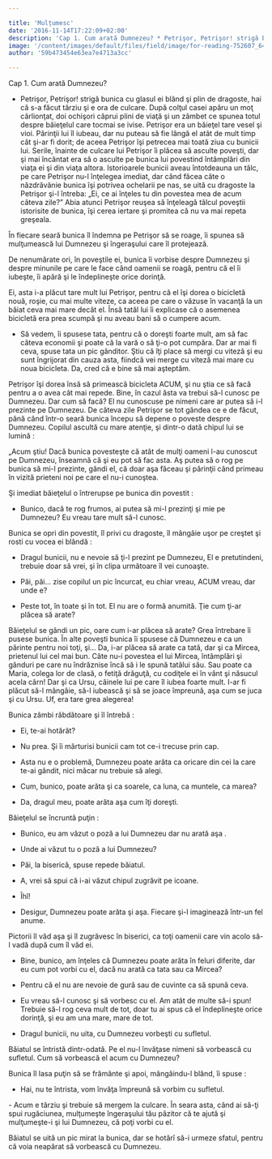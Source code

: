 ```yaml
---

title: 'Mulțumesc'
date: '2016-11-14T17:22:09+02:00'
description: 'Cap 1. Cum arată Dumnezeu? * Petrişor, Petrişor! strigă bunica cu glasul ei blând şi plin de dragoste, hai   că s-a făcut târziu şi e ora de culcare. După colţul casei apăru un moţ   cârlionţat, doi o'
image: '/content/images/default/files/field/image/for-reading-752607_640.jpg'
author: '59b473454e63ea7e4713a3cc'

---
```

<div class="kg-card-markdown"><p> </p>
<p dir="ltr">  Cap 1. Cum arată Dumnezeu?</p>
<ul><li dir="ltr">
<p dir="ltr">Petrişor, Petrişor! strigă bunica cu glasul ei blând şi plin de dragoste, hai că s-a făcut târziu şi e ora de culcare. După colţul casei apăru un moţ cârlionţat, doi ochişori căprui  plini de viaţă şi un zâmbet ce spunea totul despre băieţelul care tocmai se ivise.  Petrişor era un băieţel tare vesel şi vioi. Părinţii lui îl iubeau, dar nu puteau să fie lângă el atât de mult timp cât şi-ar fi dorit; de aceea Petrişor îşi petrecea  mai toată ziua cu bunicii lui. Serile, înainte de culcare lui Petrişor îi plăcea  să asculte poveşti,  dar şi mai încântat era să o asculte pe bunica lui povestind întâmplări din viaţa ei şi din viaţa altora. Istorioarele bunicii aveau întotdeauna un tâlc, pe care Petrişor nu-l înţelegea imediat, dar când făcea câte o năzdrăvănie bunica îşi potrivea ochelarii pe nas, se uită cu dragoste la Petrişor şi-l întreba: „Ei, ce ai înţeles tu din povestea mea de acum câteva zile?” Abia atunci  Petrişor reuşea să înţeleagă tâlcul poveştii istorisite de bunica, îşi cerea iertare şi promitea că nu va mai repeta greşeala.</p>
</li>
</ul><p dir="ltr">           În fiecare seară bunica îl îndemna pe Petrişor să se roage, îi spunea să mulţumească lui Dumnezeu şi îngeraşului care îl protejează.</p>
<p dir="ltr">            De nenumărate ori, în poveştile ei, bunica îi vorbise despre Dumnezeu şi despre minunile pe care le face când oamenii se roagă, pentru că el îi iubeşte, îi apără şi le îndeplineşte orice dorinţă.</p>
<p dir="ltr">   Ei, asta i-a plăcut tare mult lui Petrişor, pentru că el îşi dorea o bicicletă nouă, roşie, cu mai multe viteze, ca aceea pe care o văzuse în vacanţă la un băiat ceva mai mare decât el. Însă tatăl lui îi explicase că o asemenea bicicletă era prea scumpă şi nu aveau bani să o cumpere  acum.</p>
<ul><li dir="ltr">
<p dir="ltr">Să vedem, îi spusese tata, pentru că o doreşti foarte mult, am să fac câteva economii şi poate că la vară  o să ţi-o  pot cumpăra. Dar ar mai fi ceva, spuse tata un pic gânditor. Ştiu  că îţi place să mergi cu viteză şi eu sunt îngrijorat din cauza asta, fiindcă vei merge cu viteză mai mare cu noua bicicleta. Da, cred că e bine să mai aşteptăm.</p>
</li>
</ul><p dir="ltr">Petrişor îşi dorea însă să primească bicicleta ACUM, şi nu ştia ce să facă pentru a o avea cât mai repede. Bine, în cazul ăsta va trebui să-l cunosc pe Dumnezeu. Dar cum să facă? El nu cunoscuse pe nimeni care ar putea să i-l prezinte pe Dumnezeu. De câteva zile Petrişor se tot gândea ce e de făcut, până când într-o seară bunica începu să depene o poveste despre Dumnezeu. Copilul ascultă cu mare atenţie, şi dintr-o dată chipul lui se lumină :</p>
<p dir="ltr">„Acum ştiu! Dacă bunica povesteşte că atât de mulţi oameni l-au cunoscut pe Dumnezeu, înseamnă că şi eu pot să fac asta. Aş putea să o rog  pe bunica să mi-l prezinte, gândi el, că doar aşa făceau şi părinţii când primeau în vizită prieteni noi pe care el nu-i cunoştea.</p>
<p dir="ltr">Şi imediat băieţelul o întrerupse pe bunica din povestit :</p>
<ul><li dir="ltr">
<p dir="ltr">Bunico, dacă te rog frumos, ai putea să mi-l prezinţi şi mie pe Dumnezeu? Eu vreau tare mult să-l cunosc.</p>
</li>
</ul><p dir="ltr">Bunica se opri din povestit, îl privi cu dragoste, îl mângâie uşor pe creştet şi rosti cu vocea ei blândă :</p>
<ul><li dir="ltr">
<p dir="ltr">Dragul bunicii, nu e nevoie să ţi-l prezint pe Dumnezeu, El e pretutindeni, trebuie doar să vrei, şi în clipa următoare îl vei cunoaşte.</p>
</li>
<li dir="ltr">
<p dir="ltr">Păi, păi... zise copilul un pic încurcat, eu chiar vreau, ACUM vreau, dar unde e?</p>
</li>
<li dir="ltr">
<p dir="ltr">Peste tot, în toate şi în tot. El nu are o formă anumită. Ţie cum ţi-ar plăcea să arate?</p>
</li>
</ul><p dir="ltr">      Băieţelul se gândi un pic, oare cum i-ar plăcea să arate? Grea întrebare îi pusese bunica. În alte poveşti bunica îi spusese că Dumnezeu e ca un părinte pentru noi toţi, şi... Da, i-ar plăcea să arate ca tată, dar şi ca Mircea, prietenul lui cel mai bun. Câte nu-i povestea el lui Mircea, întâmplări şi gânduri pe care nu îndrăznise încă să i le spună tatălui său. Sau poate ca Maria, colega lor de clasă, o fetiţă drăguţă, cu codiţele ei în vânt şi năsucul acela cârn! Dar şi ca Ursu, câinele lui pe care îl iubea foarte mult. I-ar fi plăcut să-l mângâie, să-l iubească şi să se joace împreună, aşa cum se juca şi cu Ursu. Uf, era tare grea alegerea!</p>
<p dir="ltr">   Bunica zâmbi răbdătoare şi îl întrebă :</p>
<ul><li dir="ltr">
<p dir="ltr">Ei, te-ai hotărât?</p>
</li>
<li dir="ltr">
<p dir="ltr">Nu prea. Şi îi mărturisi bunicii cam tot ce-i trecuse prin cap.</p>
</li>
<li dir="ltr">
<p dir="ltr">Asta nu e o problemă, Dumnezeu poate arăta ca oricare din cei la care te-ai gândit, nici măcar nu trebuie să alegi.</p>
</li>
<li dir="ltr">
<p dir="ltr">Cum, bunico, poate arăta şi ca soarele, ca luna, ca muntele, ca marea?</p>
</li>
<li dir="ltr">
<p dir="ltr">Da, dragul meu, poate arăta aşa cum îţi doreşti.</p>
</li>
</ul><p dir="ltr">Băieţelul se încruntă puţin :</p>
<ul><li dir="ltr">
<p dir="ltr">Bunico, eu am văzut o poză a lui Dumnezeu dar nu arată aşa .</p>
</li>
<li dir="ltr">
<p dir="ltr">Unde ai văzut tu o poză a lui Dumnezeu?</p>
</li>
<li dir="ltr">
<p dir="ltr">Păi, la biserică, spuse repede băiatul.</p>
</li>
<li dir="ltr">
<p dir="ltr">A, vrei să spui că i-ai văzut chipul zugrăvit pe icoane.</p>
</li>
<li dir="ltr">
<p dir="ltr">Îhî!</p>
</li>
<li dir="ltr">
<p dir="ltr">Desigur, Dumnezeu poate arăta şi aşa. Fiecare şi-l imaginează într-un fel anume.</p>
</li>
</ul><p dir="ltr">Pictorii îl văd aşa şi îl zugrăvesc în biserici, ca toţi oamenii care vin acolo să-l vadă după cum îl văd ei.</p>
<ul><li dir="ltr">
<p dir="ltr">Bine, bunico, am înţeles că Dumnezeu poate arăta în feluri diferite, dar eu cum pot vorbi cu el, dacă nu arată ca tata sau ca Mircea?</p>
</li>
<li dir="ltr">
<p dir="ltr">Pentru că el nu are nevoie de gură sau de cuvinte ca să spună ceva.</p>
</li>
<li dir="ltr">
<p dir="ltr">Eu vreau să-l cunosc şi să vorbesc cu el. Am atât de multe să-i spun! Trebuie să-l rog ceva mult de tot, doar tu ai spus că el îndeplineşte orice dorinţă, şi eu am una mare, mare de tot.</p>
</li>
<li dir="ltr">
<p dir="ltr">Dragul bunicii, nu uita, cu Dumnezeu vorbeşti cu sufletul.</p>
</li>
</ul><p dir="ltr">Băiatul se întristă dintr-odată. Pe el nu-l învăţase nimeni să vorbească cu sufletul. Cum  să vorbească el acum cu Dumnezeu?</p>
<p dir="ltr">Bunica îl lasa puţin să se frământe şi apoi, mângâindu-l blând, îi spuse :</p>
<ul><li dir="ltr">
<p dir="ltr">Hai, nu te întrista, vom învăţa împreună să vorbim cu sufletul.</p>
</li>
</ul><p dir="ltr">- Acum e târziu şi trebuie să mergem la culcare. În seara asta, când ai să-ţi spui rugăciunea, mulţumeşte îngeraşului tău păzitor că te ajută şi mulţumeşte-i şi lui Dumnezeu, că poţi vorbi cu  el.</p>
<p>Băiatul se uită un pic mirat la bunica, dar se hotărî să-i urmeze sfatul, pentru că voia neapărat să vorbească cu Dumnezeu.</p>
</div>
